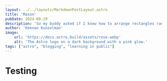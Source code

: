 ```yaml
---
layout: ../../layouts/MarkdownPostLayout.astro
title: 'Mason'
pubDate: 2024-08-29
description: 'So my buddy asked if I knew how to arrange rectangles randomly and I thought it would be easy. That was dumb.'
author: 'Keenan Kunzelman'
image:
    url: 'https://docs.astro.build/assets/rose.webp'
    alt: 'The Astro logo on a dark background with a pink glow.'
tags: ["astro", "blogging", "learning in public"]
---
```

# Testing


